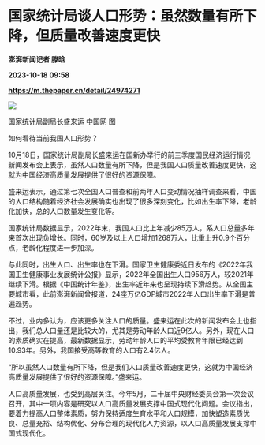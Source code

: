 # 国家统计局谈人口形势：虽然数量有所下降，但质量改善速度更快
**澎湃新闻记者 滕晗**

**2023-10-18 09:58**

**https://m.thepaper.cn/detail/24974271**

![](https://imagecloud.thepaper.cn/thepaper/image/274/609/928.jpg)

国家统计局副局长盛来运 中国网 图

如何看待当前我国人口形势？

10月18日，国家统计局副局长盛来运在国新办举行的前三季度国民经济运行情况新闻发布会上表示，虽然人口数量有所下降，但是我国人口质量改善速度更快，这就为中国经济高质量发展提供了很好的资源保障。

盛来运表示，通过第七次全国人口普查和前两年人口变动情况抽样调查来看，中国的人口结构随着经济社会发展确实也出现了很多深刻变化，比如出生率下降，老龄化加快，总的人口数量发生变化等。

国家统计局数据显示，2022年末，我国人口比上年减少85万人，系人口总量多年来首次出现负增长。同时，60岁及以上人口增加1268万人，比重上升0.9个百分点，老龄化程度进一步加深。

与此同时，出生人口、出生率也在下滑。国家卫生健康委近日发布的《2022年我国卫生健康事业发展统计公报》显示，2022年全国出生人口956万人，较2021年继续下滑。根据《中国统计年鉴》，出生率近年来也呈现持续下滑趋势。从全国主要城市看，此前澎湃新闻曾报道，24座万亿GDP城市2022年人口出生率下滑是普遍趋势。

不过，业内多认为，应该更多关注人口的质量。盛来运在此次的新闻发布会上也指出，我们总人口量还是比较大的，尤其是劳动年龄人口近9亿人。另外，现在人口的素质确实在提高，最新数据显示，劳动年龄人口的平均受教育年限已经达到10.93年。另外，我国接受高等教育的人口有2.4亿人。

“所以虽然人口数量有所下降，但是我们人口质量改善速度更快，这就为中国经济高质量发展提供了很好的资源保障。”盛来运。

人口高质量发展，也受到高层关注。今年5月，二十届中央财经委员会第一次会议召开，其中一项内容是研究以人口高质量发展支撑中国式现代化问题。会议指出，要着力提高人口整体素质，努力保持适度生育水平和人口规模，加快塑造素质优良、总量充裕、结构优化、分布合理的现代化人力资源，以人口高质量发展支撑中国式现代化。